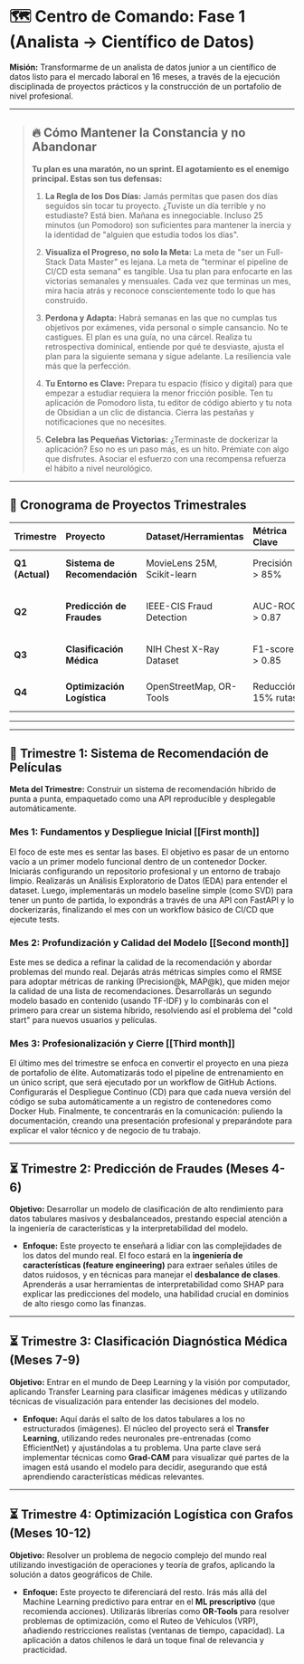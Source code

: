 # 🗺️ Centro de Comando: Fase 1 (Analista → Científico de Datos)

**Misión:** Transformarme de un analista de datos junior a un científico de datos listo para el mercado laboral en 16 meses, a través de la ejecución disciplinada de proyectos prácticos y la construcción de un portafolio de nivel profesional.

---

> ## 🔥 Cómo Mantener la Constancia y no Abandonar
>
> **Tu plan es una maratón, no un sprint. El agotamiento es el enemigo principal. Estas son tus defensas:**
>
> 1.  **La Regla de los Dos Días:** Jamás permitas que pasen dos días seguidos sin tocar tu proyecto. ¿Tuviste un día terrible y no estudiaste? Está bien. Mañana es innegociable. Incluso 25 minutos (un Pomodoro) son suficientes para mantener la inercia y la identidad de "alguien que estudia todos los días".
>
> 2.  **Visualiza el Progreso, no solo la Meta:** La meta de "ser un Full-Stack Data Master" es lejana. La meta de "terminar el pipeline de CI/CD esta semana" es tangible. Usa tu plan para enfocarte en las victorias semanales y mensuales. Cada vez que terminas un mes, mira hacia atrás y reconoce conscientemente todo lo que has construido.
>
> 3.  **Perdona y Adapta:** Habrá semanas en las que no cumplas tus objetivos por exámenes, vida personal o simple cansancio. No te castigues. El plan es una guía, no una cárcel. Realiza tu retrospectiva dominical, entiende por qué te desviaste, ajusta el plan para la siguiente semana y sigue adelante. La resiliencia vale más que la perfección.
>
> 4.  **Tu Entorno es Clave:** Prepara tu espacio (físico y digital) para que empezar a estudiar requiera la menor fricción posible. Ten tu aplicación de Pomodoro lista, tu editor de código abierto y tu nota de Obsidian a un clic de distancia. Cierra las pestañas y notificaciones que no necesites.
>
> 5.  **Celebra las Pequeñas Victorias:** ¿Terminaste de dockerizar la aplicación? Eso no es un paso más, es un hito. Prémiate con algo que disfrutes. Asociar el esfuerzo con una recompensa refuerza el hábito a nivel neurológico.

---

## 🚀 Cronograma de Proyectos Trimestrales

| Trimestre | Proyecto | Dataset/Herramientas | Métrica Clave | Enfoque Principal |
| :--- | :--- | :--- | :--- | :--- |
| **Q1 (Actual)** | **Sistema de Recomendación** | MovieLens 25M, Scikit-learn | Precisión > 85% | Fundamentos de ML + Docker & CI/CD |
| **Q2** | **Predicción de Fraudes** | IEEE-CIS Fraud Detection | AUC-ROC > 0.87 | Datos Desbalanceados, Feature Engineering |
| **Q3** | **Clasificación Médica** | NIH Chest X-Ray Dataset | F1-score > 0.85 | Deep Learning, Visión por Computador |
| **Q4** | **Optimización Logística** | OpenStreetMap, OR-Tools | Reducción 15% rutas | Investigación de Operaciones, Grafos |

---
---

## 🎯 Trimestre 1: Sistema de Recomendación de Películas

**Meta del Trimestre:** Construir un sistema de recomendación híbrido de punta a punta, empaquetado como una API reproducible y desplegable automáticamente.

### **Mes 1: Fundamentos y Despliegue Inicial** [[First month]]

El foco de este mes es sentar las bases. El objetivo es pasar de un entorno vacío a un primer modelo funcional dentro de un contenedor Docker. Iniciarás configurando un repositorio profesional y un entorno de trabajo limpio. Realizarás un Análisis Exploratorio de Datos (EDA) para entender el dataset. Luego, implementarás un modelo baseline simple (como SVD) para tener un punto de partida, lo expondrás a través de una API con FastAPI y lo dockerizarás, finalizando el mes con un workflow básico de CI/CD que ejecute tests.

### **Mes 2: Profundización y Calidad del Modelo** [[Second month]]

Este mes se dedica a refinar la calidad de la recomendación y abordar problemas del mundo real. Dejarás atrás métricas simples como el RMSE para adoptar métricas de ranking (Precision@k, MAP@k), que miden mejor la calidad de una lista de recomendaciones. Desarrollarás un segundo modelo basado en contenido (usando TF-IDF) y lo combinarás con el primero para crear un sistema híbrido, resolviendo así el problema del "cold start" para nuevos usuarios y películas.

### **Mes 3: Profesionalización y Cierre** [[Third month]]

El último mes del trimestre se enfoca en convertir el proyecto en una pieza de portafolio de élite. Automatizarás todo el pipeline de entrenamiento en un único script, que será ejecutado por un workflow de GitHub Actions. Configurarás el Despliegue Continuo (CD) para que cada nueva versión del código se suba automáticamente a un registro de contenedores como Docker Hub. Finalmente, te concentrarás en la comunicación: puliendo la documentación, creando una presentación profesional y preparándote para explicar el valor técnico y de negocio de tu trabajo.

---

## ⏳ Trimestre 2: Predicción de Fraudes (Meses 4-6)

**Objetivo:** Desarrollar un modelo de clasificación de alto rendimiento para datos tabulares masivos y desbalanceados, prestando especial atención a la ingeniería de características y la interpretabilidad del modelo.
*   **Enfoque:** Este proyecto te enseñará a lidiar con las complejidades de los datos del mundo real. El foco estará en la **ingeniería de características (feature engineering)** para extraer señales útiles de datos ruidosos, y en técnicas para manejar el **desbalance de clases**. Aprenderás a usar herramientas de interpretabilidad como SHAP para explicar las predicciones del modelo, una habilidad crucial en dominios de alto riesgo como las finanzas.

---

## ⏳ Trimestre 3: Clasificación Diagnóstica Médica (Meses 7-9)

**Objetivo:** Entrar en el mundo de Deep Learning y la visión por computador, aplicando Transfer Learning para clasificar imágenes médicas y utilizando técnicas de visualización para entender las decisiones del modelo.
*   **Enfoque:** Aquí darás el salto de los datos tabulares a los no estructurados (imágenes). El núcleo del proyecto será el **Transfer Learning**, utilizando redes neuronales pre-entrenadas (como EfficientNet) y ajustándolas a tu problema. Una parte clave será implementar técnicas como **Grad-CAM** para visualizar qué partes de la imagen está usando el modelo para decidir, asegurando que está aprendiendo características médicas relevantes.

---

## ⏳ Trimestre 4: Optimización Logística con Grafos (Meses 10-12)

**Objetivo:** Resolver un problema de negocio complejo del mundo real utilizando investigación de operaciones y teoría de grafos, aplicando la solución a datos geográficos de Chile.
*   **Enfoque:** Este proyecto te diferenciará del resto. Irás más allá del Machine Learning predictivo para entrar en el **ML prescriptivo** (que recomienda acciones). Utilizarás librerías como **OR-Tools** para resolver problemas de optimización, como el Ruteo de Vehículos (VRP), añadiendo restricciones realistas (ventanas de tiempo, capacidad). La aplicación a datos chilenos le dará un toque final de relevancia y practicidad.